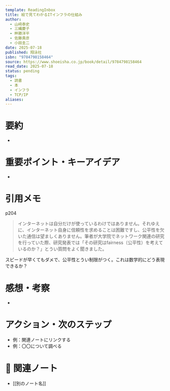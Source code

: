 ```yaml
---
template: ReadingInbox
title: 絵で見てわかるITインフラの仕組み
author:
  - 山﨑泰史
  - 三縄慶子
  - 畔勝洋平
  - 佐藤貴彦
  - 小田圭二
date: 2025-07-18
published: 翔泳社
isbn: "9784798158464"
source: https://www.shoeisha.co.jp/book/detail/9784798158464
read_date: 2025-07-18
status: pending
tags:
  - 読書
  - 本
  - インフラ
  - TCP/IP
aliases:
---
```


# 要約
- 

# 重要ポイント・キーアイデア
- 

# 引用メモ
p204
> インターネットは自分だけが使っているわけではありません。それゆえに、インターネット自身に信頼性を求めることは困難ですし、公平性を欠いた通信は望ましくありません。筆者が大学院でネットワーク関連の研究を行っていた際、研究発表では「その研究はfairness（公平性）を考えているのか？」とうい質問をよく聞きました。

スピードが早くてもダメで、公平性とうい制限がつく。これは数学的にどう表現できるか？


# 感想・考察
- 

# アクション・次のステップ
- 例：関連ノートにリンクする  
- 例：〇〇について調べる

# 🔗 関連ノート
- [[別のノート名]]
